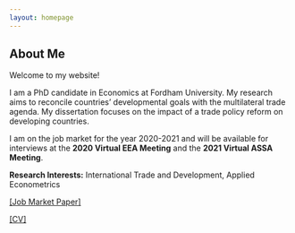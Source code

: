 ```yaml
---
layout: homepage
---
```


## About Me

Welcome to my website! 

I am a PhD candidate in Economics at Fordham University. My research aims to reconcile countries’ developmental goals with the multilateral trade agenda. My dissertation focuses on the impact of a trade policy reform on developing countries. 

I am on the job market for the year 2020-2021 and will be available for interviews at the **2020 Virtual EEA Meeting** and the **2021 Virtual ASSA Meeting**.

**Research Interests:** International Trade and Development, Applied Econometrics

[[Job Market Paper]](/assets/jmp/Pradhan_Mitali_Paper.pdf)

[[CV]](/assets/cv/MitaliPradhan.pdf)

